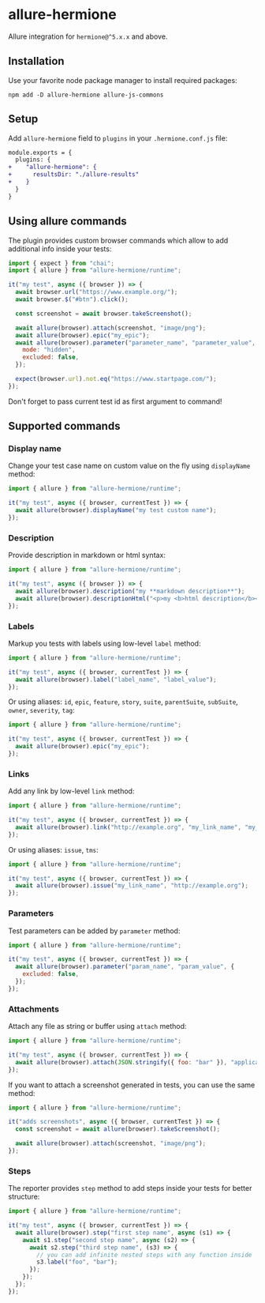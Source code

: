 # allure-hermione

Allure integration for `hermione@^5.x.x` and above.

## Installation

Use your favorite node package manager to install required packages:

```shell
npm add -D allure-hermione allure-js-commons
```

## Setup

Add `allure-hermione` field to `plugins` in your `.hermione.conf.js` file:

```diff
module.exports = {
  plugins: {
+    "allure-hermione": {
+      resultsDir: "./allure-results"
+    }
  }
}
```

## Using allure commands

The plugin provides custom browser commands which allow to add additional info
inside your tests:

```javascript
import { expect } from "chai";
import { allure } from "allure-hermione/runtime";

it("my test", async ({ browser }) => {
  await browser.url("https://www.example.org/");
  await browser.$("#btn").click();

  const screenshot = await browser.takeScreenshot();

  await allure(browser).attach(screenshot, "image/png");
  await allure(browser).epic("my_epic");
  await allure(browser).parameter("parameter_name", "parameter_value", {
    mode: "hidden",
    excluded: false,
  });

  expect(browser.url).not.eq("https://www.startpage.com/");
});
```

Don't forget to pass current test id as first argument to command!

## Supported commands

### Display name

Change your test case name on custom value on the fly using `displayName` method:

```js
import { allure } from "allure-hermione/runtime";

it("my test", async ({ browser, currentTest }) => {
  await allure(browser).displayName("my test custom name");
});
```

### Description

Provide description in markdown or html syntax:

```js
import { allure } from "allure-hermione/runtime";

it("my test", async ({ browser }) => {
  await allure(browser).description("my **markdown description**");
  await allure(browser).descriptionHtml("<p>my <b>html description</b></p>");
});
```

### Labels

Markup you tests with labels using low-level `label` method:

```js
import { allure } from "allure-hermione/runtime";

it("my test", async ({ browser, currentTest }) => {
  await allure(browser).label("label_name", "label_value");
});
```

Or using aliases: `id`, `epic`, `feature`, `story`, `suite`, `parentSuite`, `subSuite`,
`owner`, `severity`, `tag`:

```js
import { allure } from "allure-hermione/runtime";

it("my test", async ({ browser, currentTest }) => {
  await allure(browser).epic("my_epic");
});
```

### Links

Add any link by low-level `link` method:

```js
import { allure } from "allure-hermione/runtime";

it("my test", async ({ browser, currentTest }) => {
  await allure(browser).link("http://example.org", "my_link_name", "my_link_type");
});
```

Or using aliases: `issue`, `tms`:

```js
import { allure } from "allure-hermione/runtime";

it("my test", async ({ browser, currentTest }) => {
  await allure(browser).issue("my_link_name", "http://example.org");
});
```

### Parameters

Test parameters can be added by `parameter` method:

```js
import { allure } from "allure-hermione/runtime";

it("my test", async ({ browser, currentTest }) => {
  await allure(browser).parameter("param_name", "param_value", {
    excluded: false,
  });
});
```

### Attachments

Attach any file as string or buffer using `attach` method:

```js
import { allure } from "allure-hermione/runtime";

it("my test", async ({ browser, currentTest }) => {
  await allure(browser).attach(JSON.stringify({ foo: "bar" }), "application/json");
});
```

If you want to attach a screenshot generated in tests, you can use the same method:

```js
import { allure } from "allure-hermione/runtime";

it("adds screenshots", async ({ browser, currentTest }) => {
  const screenshot = await allure(browser).takeScreenshot();

  await allure(browser).attach(screenshot, "image/png");
});
```

### Steps

The reporter provides `step` method to add steps inside your tests for better structure:

```js
import { allure } from "allure-hermione/runtime";

it("my test", async ({ browser, currentTest }) => {
  await allure(browser).step("first step name", async (s1) => {
    await s1.step("second step name", async (s2) => {
      await s2.step("third step name", (s3) => {
        // you can add infinite nested steps with any function inside
        s3.label("foo", "bar");
      });
    });
  });
});
```
